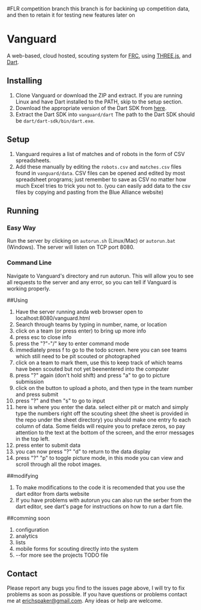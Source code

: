 #FLR competition branch
this branch is for backining up competition data, and then to retain it for testing new features later on

# Vanguard
A web-based, cloud hosted, scouting system for [FRC](http://www.usfirst.org/roboticsprograms/frc), using [THREE.js](http://threejs.org), and [Dart](https://www.dartlang.org/).

## Installing
1. Clone Vanguard or download the ZIP and extract. If you are running Linux and have Dart installed to the PATH, skip to the setup section.
2. Download the appropriate version of the Dart SDK from [here](https://www.dartlang.org/tools/download.html).
3. Extract the Dart SDK into `vanguard/dart` The path to the Dart SDK should be `dart/dart-sdk/bin/dart.exe`.

## Setup
1. Vanguard requires a list of matches and of robots in the form of CSV spreadsheets.
2. Add these manually by editing the `robots.csv` and `matches.csv` files found in `vanguard/data`. CSV files can be opened and edited by most spreadsheet programs; just remember to save as CSV no matter how much Excel tries to trick you not to. (you can easily add data to the csv files by copying and pasting from the Blue Alliance website)

## Running

### Easy Way

Run the server by clicking on `autorun.sh` (Linux/Mac) or `autorun.bat` (Windows).
The server will listen on TCP port 8080.

### Command Line

Navigate to Vanguard's directory and run autorun.
This will allow you to see all requests to the server and any error, so you can tell if Vanguard is working properly.

##Using

1. Have the server running anda web browser open to localhost:8080/vanguard.html
2. Search through teams by typing in number, name, or location
3. click on a team (or press enter) to bring up more info
4. press esc to close info
5. press the "?"-"/" key to enter command mode
6. immediately press f to go to the todo screen. here you can see teams which still need to be pit scouted or photographed
7. click on a team to mark them, use this to keep track of which teams have been scouted but not yet beenentered into the computer
8. press "?" again (don't hold shift) and press "a" to go to picture submission
9. click on the button to upload a photo, and then type in the team number and press submit
10. press "?" and then "s" to go to input
11. here is where you enter the data. select either pit or match and simply type the numbers right off the scouting sheet (the sheet is provided in the repo under the sheet directory) you should make one entry fo each column of data. Some fields will require you to preface zeros, so pay attention to the text at the bottom of the screen, and the error messages in the top left.
12. press enter to submit data
13. you can now press "?" "d" to return to the data display
14. press "?" "p" to toggle picture mode, in this mode you can view and scroll through all the robot images.

##modifying
1. To make modifications to the code it is recomended that you use the dart editor from darts website
2. If you have problems with autorun you can also run the serber from the dart editor, see dart's page for instructions on how to run a dart file.
 
##comming soon
1. configuration
2. analytics
3. lists
4. mobile forms for scouting directly into the system
5. --for more see the projects TODO file

## Contact
Please report any bugs you find to the issues page above, I will try to fix problems as soon as possible.
If you have questions or problems contact me at erichspaker@gmail.com.
Any ideas or help are welcome.

